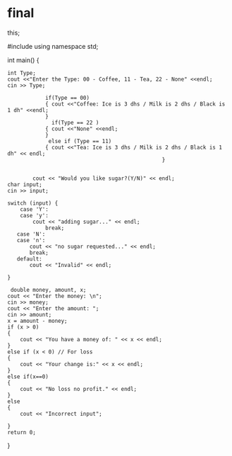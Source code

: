 # final

this;

#include <iostream>
using namespace std;

int main() {

	int Type;
	cout <<"Enter the Type: 00 - Coffee, 11 - Tea, 22 - None" <<endl;
	cin >> Type;
	
	            if(Type == 00)
                { cout <<"Coffee: Ice is 3 dhs / Milk is 2 dhs / Black is 1 dh" <<endl;
                }
                  if(Type == 22 ) 
                { cout <<"None" <<endl; 
                }
                 else if (Type == 11)
                { cout <<"Tea: Ice is 3 dhs / Milk is 2 dhs / Black is 1 dh" << endl;
                                                     }
              
                
            cout << "Would you like sugar?(Y/N)" << endl;
	char input;
	cin >> input;
	
	switch (input) {
	    case 'Y':
	    case 'y': 
	        cout << "adding sugar..." << endl;
	            break;
	   case 'N':
	   case 'n':
	       cout << "no sugar requested..." << endl;
	       break;
	   default:
	       cout << "Invalid" << endl;  
	       
	}
     
     double money, amount, x;
	cout << "Enter the money: \n";
	cin >> money;
	cout << "Enter the amount: ";
	cin >> amount;
	x = amount - money; 
	if (x > 0) 
	{
		cout << "You have a money of: " << x << endl;
	}
	else if (x < 0) // For loss
	{
		cout << "Your change is:" << x << endl;
	}
	else if(x==0)
	{
		cout << "No loss no profit." << endl;
	}
	else
	{
		cout << "Incorrect input";

	}
	return 0;
}
                
